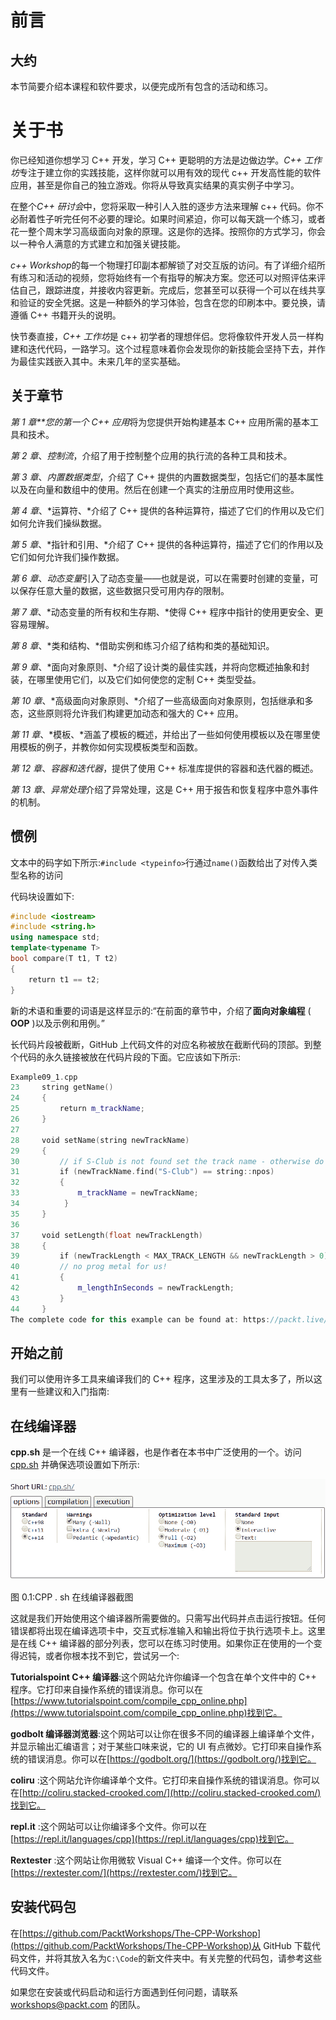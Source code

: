 # 前言

## 大约

本节简要介绍本课程和软件要求，以便完成所有包含的活动和练习。

# 关于书

你已经知道你想学习 C++ 开发，学习 C++ 更聪明的方法是边做边学。*C++ 工作坊*专注于建立你的实践技能，这样你就可以用有效的现代 c++ 开发高性能的软件应用，甚至是你自己的独立游戏。你将从导致真实结果的真实例子中学习。

在整个*C++ 研讨会*中，您将采取一种引人入胜的逐步方法来理解 c++ 代码。你不必耐着性子听完任何不必要的理论。如果时间紧迫，你可以每天跳一个练习，或者花一整个周末学习高级面向对象的原理。这是你的选择。按照你的方式学习，你会以一种令人满意的方式建立和加强关键技能。

*c++ Workshop*的每一个物理打印副本都解锁了对交互版的访问。有了详细介绍所有练习和活动的视频，您将始终有一个有指导的解决方案。您还可以对照评估来评估自己，跟踪进度，并接收内容更新。完成后，您甚至可以获得一个可以在线共享和验证的安全凭据。这是一种额外的学习体验，包含在您的印刷本中。要兑换，请遵循 C++ 书籍开头的说明。

快节奏直接，*C++ 工作坊*是 c++ 初学者的理想伴侣。您将像软件开发人员一样构建和迭代代码，一路学习。这个过程意味着你会发现你的新技能会坚持下去，并作为最佳实践嵌入其中。未来几年的坚实基础。

## 关于章节

*第 1 章**您的第一个 C++ 应用*将为您提供开始构建基本 C++ 应用所需的基本工具和技术。

*第 2 章*、*控制流*，介绍了用于控制整个应用的执行流的各种工具和技术。

*第 3 章*、*内置数据类型*，介绍了 C++ 提供的内置数据类型，包括它们的基本属性以及在向量和数组中的使用。然后在创建一个真实的注册应用时使用这些。

*第 4 章*、*运算符、*介绍了 C++ 提供的各种运算符，描述了它们的作用以及它们如何允许我们操纵数据。

*第 5 章*、*指针和引用、*介绍了 C++ 提供的各种运算符，描述了它们的作用以及它们如何允许我们操作数据。

*第 6 章*、*动态变量*引入了动态变量——也就是说，可以在需要时创建的变量，可以保存任意大量的数据，这些数据只受可用内存的限制。

*第 7 章*、*动态变量的所有权和生存期、*使得 C++ 程序中指针的使用更安全、更容易理解。

*第 8 章*、*类和结构、*借助实例和练习介绍了结构和类的基础知识。

*第 9 章*、*面向对象原则、*介绍了设计类的最佳实践，并将向您概述抽象和封装，在哪里使用它们，以及它们如何使您的定制 C++ 类型受益。

*第 10 章*、*高级面向对象原则、*介绍了一些高级面向对象原则，包括继承和多态，这些原则将允许我们构建更加动态和强大的 C++ 应用。

*第 11 章*、*模板、*涵盖了模板的概述，并给出了一些如何使用模板以及在哪里使用模板的例子，并教你如何实现模板类型和函数。

*第 12 章*、*容器和迭代器*，提供了使用 C++ 标准库提供的容器和迭代器的概述。

*第 13 章*、*异常处理*介绍了异常处理，这是 C++ 用于报告和恢复程序中意外事件的机制。

## 惯例

文本中的码字如下所示:`#include <typeinfo>`行通过`name()`函数给出了对传入类型名称的访问

代码块设置如下:

```cpp
#include <iostream>
#include <string.h>
using namespace std;
template<typename T>
bool compare(T t1, T t2)
{
    return t1 == t2;
}
```

新的术语和重要的词语是这样显示的:“在前面的章节中，介绍了**面向对象编程** ( **OOP** )以及示例和用例。”

长代码片段被截断，GitHub 上代码文件的对应名称被放在截断代码的顶部。到整个代码的永久链接被放在代码片段的下面。它应该如下所示:

```cpp
Example09_1.cpp
23     string getName() 
24     {
25         return m_trackName;
26     }
27 
28     void setName(string newTrackName) 
29     {
30         // if S-Club is not found set the track name - otherwise do nothing 
31         if (newTrackName.find("S-Club") == string::npos) 
32         {
33             m_trackName = newTrackName;
34          }
35     }
36 
37     void setLength(float newTrackLength) 
38     {
39         if (newTrackLength < MAX_TRACK_LENGTH && newTrackLength > 0) 
40         // no prog metal for us! 
41         {
42             m_lengthInSeconds = newTrackLength;
43         }
44     }
The complete code for this example can be found at: https://packt.live/2DLDVQf
```

## 开始之前

我们可以使用许多工具来编译我们的 C++ 程序，这里涉及的工具太多了，所以这里有一些建议和入门指南:

## 在线编译器

**cpp.sh** 是一个在线 C++ 编译器，也是作者在本书中广泛使用的一个。访问 [cpp.sh](http://cpp.sh) 并确保选项设置如下所示:

![Figure 0.1: Screenshot of the cpp.sh online compiler ](img/C14195_Preface_01.jpg)

图 0.1:CPP . sh 在线编译器截图

这就是我们开始使用这个编译器所需要做的。只需写出代码并点击运行按钮。任何错误都将出现在编译选项卡中，交互式标准输入和输出将位于执行选项卡上。这里是在线 C++ 编译器的部分列表，您可以在练习时使用。如果你正在使用的一个变得迟钝，或者你根本找不到它，尝试另一个:

**Tutorialspoint C++ 编译器**:这个网站允许你编译一个包含在单个文件中的 C++ 程序。它打印来自操作系统的错误消息。你可以在[https://www.tutorialspoint.com/compile_cpp_online.php](https://www.tutorialspoint.com/compile_cpp_online.php)找到它。

**godbolt 编译器浏览器**:这个网站可以让你在很多不同的编译器上编译单个文件，并显示输出汇编语言；对于某些口味来说，它的 UI 有点微妙。它打印来自操作系统的错误消息。你可以在[https://godbolt.org/](https://godbolt.org/)找到它。

**coliru** :这个网站允许你编译单个文件。它打印来自操作系统的错误消息。你可以在[http://coliru.stacked-crooked.com/](http://coliru.stacked-crooked.com/)找到它。

**repl.it** :这个网站可以让你编译多个文件。你可以在[https://repl.it/languages/cpp](https://repl.it/languages/cpp)找到它。

**Rextester** :这个网站让你用微软 Visual C++ 编译一个文件。你可以在[https://rextester.com/](https://rextester.com/)找到它。

## 安装代码包

在[https://github.com/PacktWorkshops/The-CPP-Workshop](https://github.com/PacktWorkshops/The-CPP-Workshop)从 GitHub 下载代码文件，并将其放入名为`C:\Code`的新文件夹中。有关完整的代码包，请参考这些代码文件。

如果您在安装或代码启动和运行方面遇到任何问题，请联系 workshops@packt.com 的团队。